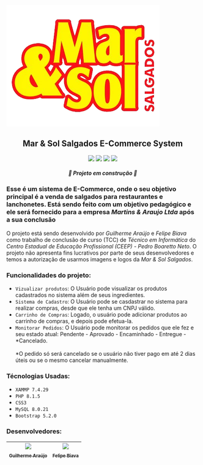 ![logo da Mar & Sol Salgados](IMG/logo.png)

<h2 align="center"> Mar & Sol Salgados E-Commerce System </h2> 

<!-- Badges -->
<p align="center">

<img src="https://img.shields.io/static/v1?label=STATUS&message=DEVELOPING&color=0A0"/>
<img src="https://img.shields.io/static/v1?label=XAMPP&message=7.4.29&color=F50"/>
<img src="https://img.shields.io/static/v1?label=PHP&message=8.1.5&color=00F"/>
<img src="https://img.shields.io/static/v1?label=VERSION&message=0.5.0&color=EE0"/>

</p>

<h4 align="center"> 
    <i> 🚧  Projeto em construção  🚧 </i>
</h4>

<!-- Descrição -->
<h3>Esse é um sistema de E-Commerce, onde o seu objetivo principal é a venda de salgados para restaurantes e lanchonetes. Está sendo feito com um objetivo pedagógico e ele será fornecido para a empresa <i> Martins & Araujo Ltda</i> após a sua conclusão </h3> 

<p>O projeto está sendo desenvolvido por <i>Guilherme Araújo</i> e <i>Felipe Biava</i> como trabalho de conclusão de curso (TCC) de <i>Técnico em Informática</i> do <i>Centro Estadual de Educação Profissional (CEEP) - Pedro Boaretto Neto</i>. O projeto não apresenta fins lucrativos por parte de seus desenvolvedores e temos a autorização de usarmos imagens e logos da <i>Mar & Sol Salgados</i>.</p> 

<h3>Funcionalidades do projeto:</h3>

- `Vizualizar produtos`: O Usuário pode visualizar os produtos cadastrados no sistema além de seus ingredientes.
- `Sistema de Cadastro`: O Usuário pode se casdastrar no sistema para realizar compras, desde que ele tenha um CNPJ válido.
- `Carrinho de Compras`: Logado, o usuário pode adicionar produtos ao carrinho de compras, e depois pode efetua-la.
- `Monitorar Pedidos`: O Usuário pode monitorar os pedidos que ele fez e seu estado atual: Pendente - Aprovado - Encaminhado - Entregue - *Cancelado. <br> <br>
*O pedido só será cancelado se o usuário não tiver pago em até 2 dias úteis ou se o mesmo cancelar manualmente.

<h3>Técnologias Usadas:</h3>

- `XAMMP 7.4.29`
- `PHP 8.1.5`
- `CSS3`
- `MySQL 8.0.21`
- `Bootstrap 5.2.0` 

<h3> Desenvolvedores: </h3>

| [<img src="https://avatars.githubusercontent.com/u/105091723?v=4" width=115><br><sub>Guilherme Araújo</sub>](https://github.com/Guilherme-Araujo-Dev) |  [<img src="https://avatars.githubusercontent.com/u/108900420?v=4" width=115><br><sub>Felipe Biava</sub>](https://github.com/Felip8)
| :---: | :---: |